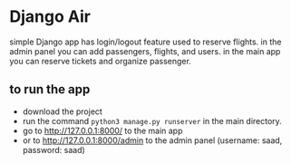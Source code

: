 # Django Air
 simple Django app has login/logout feature used to reserve flights.
 in the admin panel you can add passengers, flights, and users.
 in the main app you can reserve tickets and organize passenger.

 ## to run the app
 - download the project
 - run the command `python3 manage.py runserver` in the main directory.
 - go to http://127.0.0.1:8000/ to the main app
 - or to http://127.0.0.1:8000/admin to the admin panel (username: saad, password: saad)
